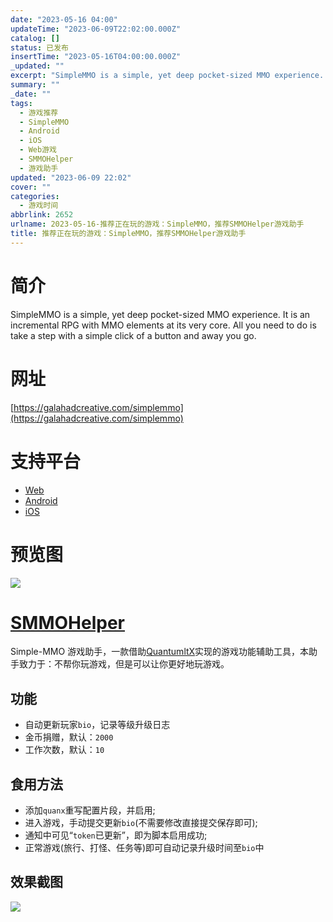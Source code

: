 ```yaml
---
date: "2023-05-16 04:00"
updateTime: "2023-06-09T22:02:00.000Z"
catalog: []
status: 已发布
insertTime: "2023-05-16T04:00:00.000Z"
_updated: ""
excerpt: "SimpleMMO is a simple, yet deep pocket-sized MMO experience. It is an incremental RPG with MMO elements at its very core. All you need to do is take a step with a simple click of a button and away you go."
summary: ""
_date: ""
tags:
  - 游戏推荐
  - SimpleMMO
  - Android
  - iOS
  - Web游戏
  - SMMOHelper
  - 游戏助手
updated: "2023-06-09 22:02"
cover: ""
categories:
  - 游戏时间
abbrlink: 2652
urlname: 2023-05-16-推荐正在玩的游戏：SimpleMMO，推荐SMMOHelper游戏助手
title: 推荐正在玩的游戏：SimpleMMO，推荐SMMOHelper游戏助手
---
```


# 简介

SimpleMMO is a simple, yet deep pocket-sized MMO experience. It is an incremental RPG with MMO elements at its very core. All you need to do is take a step with a simple click of a button and away you go.

# 网址

[https://galahadcreative.com/simplemmo](https://galahadcreative.com/simplemmo)

# 支持平台

- [Web](https://web.simple-mmo.com/)
- [Android](https://play.google.com/store/apps/details?id=dawsn.simplemmo&hl=en_GB&gl=US)
- [iOS](https://apps.apple.com/us/app/simplemmo-the-text-mmorpg/id1606898406)

# 预览图

![](https://image.bmqy.net/upload/FhPqRHB5j5EEOGrMUqFNAHbZTj5q.png)

# [SMMOHelper](https://github.com/bmqy/QuantumultX/raw/master/Profiles/SMMOHelper.snippet)

Simple-MMO 游戏助手，一款借助[QuantumltX](https://apps.apple.com/us/app/quantumult-x/id1443988620?l=zh)实现的游戏功能辅助工具，本助手致力于：不帮你玩游戏，但是可以让你更好地玩游戏。

## 功能

- 自动更新玩家`bio`，记录等级升级日志
- 金币捐赠，默认：`2000`
- 工作次数，默认：`10`

## 食用方法

- 添加`quanx`重写配置片段，并启用;
- 进入游戏，手动提交更新`bio`(不需要修改直接提交保存即可);
- 通知中可见“`token`已更新”，即为脚本启用成功;
- 正常游戏(旅行、打怪、任务等)即可自动记录升级时间至`bio`中

## 效果截图

![](https://image.bmqy.net/upload/FqtIwl5rYcyCSM3N3WowOkNEuRmo.jpeg)
